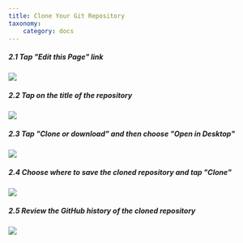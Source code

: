 ```yaml
---
title: Clone Your Git Repository
taxonomy:
    category: docs
---
```


##### 2.1 Tap "Edit this Page" link

![][1]

[1]: ../../images/oer-content-space-desktop-editing/tap--edit-this-page--link.png

##### 2.2 Tap on the title of the repository

![][2]

[2]: ../../images/oer-content-space-desktop-editing/tap-on-the-title-of-the-repository.png

##### 2.3 Tap "Clone or download" and then choose "Open in Desktop"

![][3]

[3]: ../../images/oer-content-space-desktop-editing/tap--clone-or-download--and-then-choose--open-in-desktop-.png

##### 2.4 Choose where to save the cloned repository and tap "Clone"

![][4]

[4]: ../../images/oer-content-space-desktop-editing/choose-where-to-save-the-cloned-repository-and-tap--clone-.png

##### 2.5 Review the GitHub history of the cloned repository

![][5]

[5]: ../../images/oer-content-space-desktop-editing/review-the-github-history-of-the-cloned-repository.png
